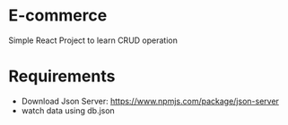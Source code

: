 # E-commerce
Simple React Project to learn CRUD operation 

#  Requirements
- Download Json Server:
https://www.npmjs.com/package/json-server
- watch data using db.json

